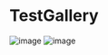 # TestGallery

![image](https://github.com/DesmoKitsor/TestGallery/blob/master/screenshots/S80820-173916.jpg)
![image](https://github.com/DesmoKitsor/TestGallery/blob/master/screenshots/S80820-173920.jpg)
